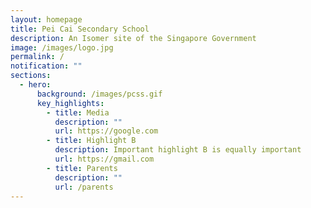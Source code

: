 ```yaml
---
layout: homepage
title: Pei Cai Secondary School
description: An Isomer site of the Singapore Government
image: /images/logo.jpg
permalink: /
notification: ""
sections:
  - hero:
      background: /images/pcss.gif
      key_highlights:
        - title: Media
          description: ""
          url: https://google.com
        - title: Highlight B
          description: Important highlight B is equally important
          url: https://gmail.com
        - title: Parents
          description: ""
          url: /parents
---
```

